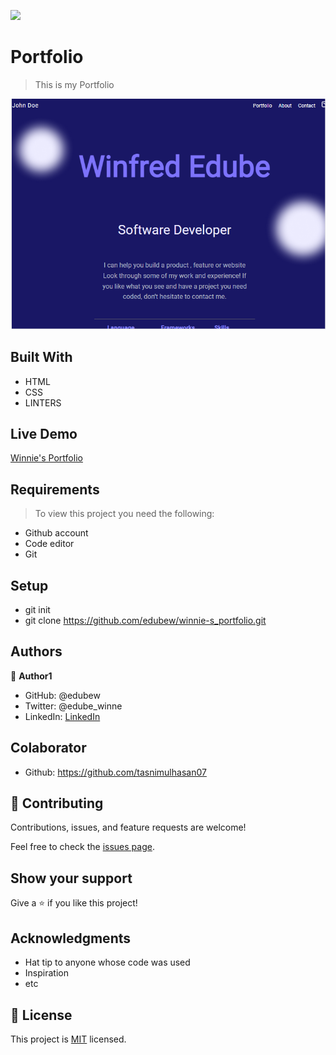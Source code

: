 ![](https://img.shields.io/badge/Microverse-blueviolet)

# Portfolio
> This is my Portfolio


![Screenshot](./IMG1/my-portolio.PNG/)

## Built With

- HTML
- CSS
- LINTERS

## Live Demo
[Winnie's Portfolio](https://edubew.github.io/winnie-s_portfolio/)

## Requirements

> To view this project you need the following:
- Github account
- Code editor
- Git

## Setup
- git init
- git clone https://github.com/edubew/winnie-s_portfolio.git


## Authors

👤 **Author1**

- GitHub: @edubew
- Twitter: @edube_winne
- LinkedIn: [LinkedIn](https://linkedin.com/in/winfred-edube-9820a422a/)

## Colaborator

- Github: https://github.com/tasnimulhasan07


## 🤝 Contributing

Contributions, issues, and feature requests are welcome!

Feel free to check the [issues page](../../issues/).

## Show your support

Give a ⭐️ if you like this project!

## Acknowledgments

- Hat tip to anyone whose code was used
- Inspiration
- etc

## 📝 License

This project is [MIT](./MIT.md) licensed.

